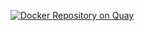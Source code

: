 [![Docker Repository on Quay](https://quay.io/repository/cyang_el/python-nix-poetry-project-template/status "Docker Repository on Quay")](https://quay.io/repository/cyang_el/python-nix-poetry-project-template)
